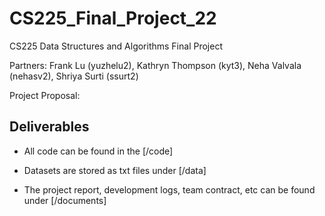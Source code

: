 # CS225_Final_Project_22
CS225 Data Structures and Algorithms Final Project 

Partners:
Frank Lu (yuzhelu2),
Kathryn Thompson (kyt3),
Neha Valvala (nehasv2),
Shriya Surti (ssurt2)

Project Proposal:

Deliverables
------------

+ All code can be found in the [/code]

+ Datasets are stored as txt files under [/data]

+ The project report, development logs, team contract, etc can be found under [/documents]
